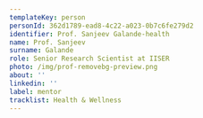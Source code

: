 ```yaml
---
templateKey: person
personId: 362d1789-ead8-4c22-a023-0b7c6fe279d2
identifier: Prof. Sanjeev Galande-health
name: Prof. Sanjeev
surname: Galande
role: Senior Research Scientist at IISER
photo: /img/prof-removebg-preview.png
about: ''
linkedin: ''
label: mentor
tracklist: Health & Wellness
---
```

